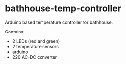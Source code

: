 # bathhouse-temp-controller
Arduino based temperature controller for bathhouse. 

Contains:

- 2 LEDs (red and green)
- 2 temperature sensors
- arduino
- 220 AC-DC converter
